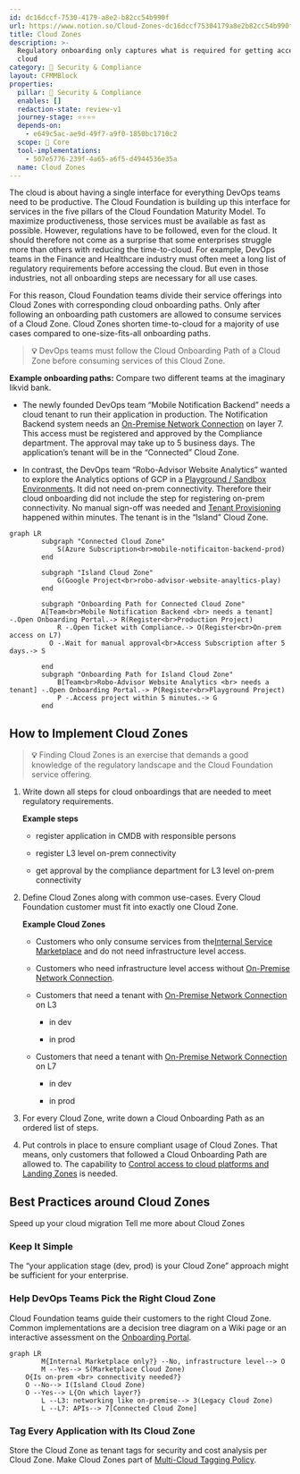 ```yaml
---
id: dc16dccf-7530-4179-a8e2-b82cc54b990f
url: https://www.notion.so/Cloud-Zones-dc16dccf75304179a8e2b82cc54b990f
title: Cloud Zones
description: >-
  Regulatory onboarding only captures what is required for getting acces to the
  cloud
category: 🔖 Security & Compliance
layout: CFMMBlock
properties:
  pillar: 🔖 Security & Compliance
  enables: []
  redaction-state: review-v1
  journey-stage: ⭐️⭐️⭐️⭐️
  depends-on:
    - e649c5ac-ae9d-49f7-a9f0-1850bc1710c2
  scope: 🏢 Core
  tool-implementations:
    - 507e5776-239f-4a65-a6f5-d4944536e35a
  name: Cloud Zones
---
```


The cloud is about having a single interface for everything DevOps teams need to be productive. The Cloud Foundation is building up this interface for services in the five pillars of the Cloud Foundation Maturity Model. To maximize productiveness, those services must be available as fast as possible. However, regulations have to be followed, even for the cloud. It should therefore not come as a surprise that some enterprises struggle more than others with reducing the time-to-cloud. For example, DevOps teams in the Finance and Healthcare industry must often meet a long list of regulatory requirements before accessing the cloud. But even in those industries, not all onboarding steps are necessary for all use cases. 

For this reason, Cloud Foundation teams divide their service offerings into Cloud Zones with corresponding cloud onboarding paths. Only after following an onboarding path customers are allowed to consume services of a Cloud Zone. Cloud Zones shorten time-to-cloud for a majority of use cases compared to one-size-fits-all onboarding paths.

> **💡** DevOps teams must follow the Cloud Onboarding Path of a Cloud Zone before consuming services of this Cloud Zone.

**Example onboarding paths:** Compare two different teams at the imaginary likvid bank.

- The newly founded DevOps team “Mobile Notification Backend” needs a cloud tenant to run their application in production. The Notification Backend system needs an [On-Premise Network Connection](../service-ecosystem/on-premise-network-connection.md) on layer 7. This access must be registered and approved by the Compliance department. The approval may take up to 5 business days. The application’s tenant will be in the “Connected” Cloud Zone.

- In contrast, the DevOps team “Robo-Advisor Website Analytics” wanted to explore the Analytics options of GCP in a [Playground / Sandbox Environments](../tenant-management/playground-sandbox-environments.md). It did not need on-prem connectivity. Therefore their cloud onboarding did not include the step for registering on-prem connectivity. No manual sign-off was needed and  [Tenant Provisioning](../tenant-management/tenant-provisioning.md) happened within minutes. The tenant is in the “Island” Cloud Zone.

```mermaid
graph LR
		subgraph "Connected Cloud Zone"
			S(Azure Subscription<br>mobile-notificaiton-backend-prod)
		end

		subgraph "Island Cloud Zone"
			G(Google Project<br>robo-advisor-website-anayltics-play)
		end

		subgraph "Onboarding Path for Connected Cloud Zone"
	    A[Team<br>Mobile Notification Backend <br> needs a tenant] -.Open Onboarding Portal.-> R(Register<br>Production Project)
			R -.Open Ticket with Compliance.-> O(Register<br>On-prem access on L7)
		  O -.Wait for manual approval<br>Access Subscription after 5 days.-> S

		end    
		subgraph "Onboarding Path for Island Cloud Zone"
			B[Team<br>Robo-Advisor Website Analytics <br> needs a tenant] -.Open Onboarding Portal.-> P(Register<br>Playground Project)
			P -.Access project within 5 minutes.-> G
		end
```

## How to Implement Cloud Zones

> **💡** Finding Cloud Zones is an exercise that demands a good knowledge of the regulatory landscape and the Cloud Foundation service offering. 

1. Write down all steps for cloud onboardings that are needed to meet regulatory requirements.

    **Example steps**

    - register application in CMDB with responsible persons

    - register L3 level on-prem connectivity

    - get approval by the compliance department for L3 level on-prem connectivity

1. Define Cloud Zones along with common use-cases. Every Cloud Foundation customer must fit into exactly one Cloud Zone.

    **Example Cloud Zones**

    - Customers who only consume services from the[Internal Service Marketplace](../service-ecosystem/internal-service-marketplace.md) and do not need infrastructure level access.

    - Customers who need infrastructure level access without [On-Premise Network Connection](../service-ecosystem/on-premise-network-connection.md).

    - Customers that need a tenant with [On-Premise Network Connection](../service-ecosystem/on-premise-network-connection.md) on L3

        - in dev

        - in prod

    - Customers that need a tenant with [On-Premise Network Connection](../service-ecosystem/on-premise-network-connection.md) on L7

        - in dev

        - in prod

1. For every Cloud Zone, write down a Cloud Onboarding Path as an ordered list of steps.

1. Put controls in place to ensure compliant usage of Cloud Zones. That means, only customers that followed a Cloud Onboarding Path are allowed to. The capability to [Control access to cloud platforms and Landing Zones](./control-access-to-cloud-platforms-and-landing-zones.md) is needed.

## Best Practices around Cloud Zones

<!--notion-markdown-cms:raw-->
<CallToAction>
  <CtaHeader>Speed up your cloud migration</CtaHeader>
  <CtaButton class="btn-primary" url="https://www.meshcloud.io/use-case-cloud-zones/">Tell me more about Cloud Zones</CtaButton>
</CallToAction>

### Keep It Simple

The “your application stage (dev, prod) is your Cloud Zone” approach might be sufficient for your enterprise.

### Help DevOps Teams Pick the Right Cloud Zone

Cloud Foundation teams guide their customers to the right Cloud Zone. Common implementations are a decision tree diagram on a Wiki page or an interactive assessment on the [Onboarding Portal](./onboarding-portal.md).

```mermaid
graph LR
		M{Internal Marketplace only?} --No, infrastructure level--> O
		M --Yes--> S(Marketplace Cloud Zone)
    O{Is on-prem <br> connectivity needed?}
    O --No--> I(Island Cloud Zone)
    O --Yes--> L{On which layer?}
		L --L3: networking like on-premise--> 3(Legacy Cloud Zone)
		L --L7: APIs--> 7[Connected Cloud Zone]
```

### Tag Every Application with Its Cloud Zone

Store the Cloud Zone as tenant tags for security and cost analysis per Cloud Zone. Make Cloud Zones part of [Multi-Cloud Tagging Policy](./multi-cloud-tagging-policy.md).